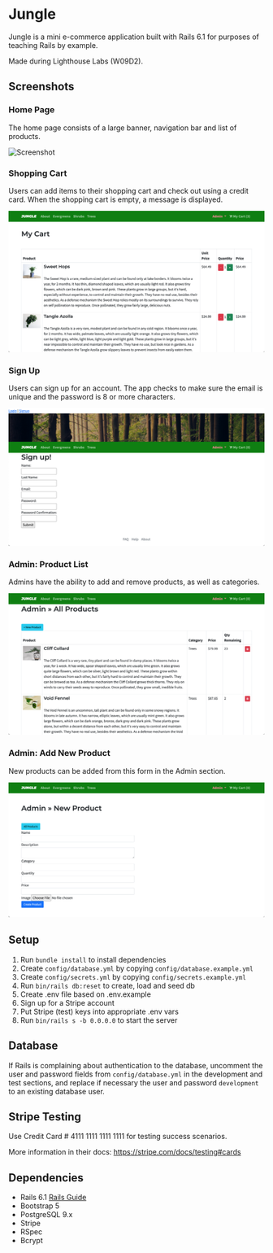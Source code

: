 # Jungle

Jungle is a mini e-commerce application built with Rails 6.1 for purposes of teaching Rails by example.

Made during Lighthouse Labs (W09D2).


## Screenshots

### Home Page

The home page consists of a large banner, navigation bar and list of products.

![Screenshot](https://raw.githubusercontent.com/michaelwangcode/jungle-rails/8b04036b13e55369509cfe1135581c95f14fbdbb/assets/Home.png)


### Shopping Cart

Users can add items to their shopping cart and check out using a credit card.
When the shopping cart is empty, a message is displayed.

![Screenshot](https://raw.githubusercontent.com/michaelwangcode/jungle-rails/8b04036b13e55369509cfe1135581c95f14fbdbb/assets/ShoppingCart.png)


### Sign Up

Users can sign up for an account.
The app checks to make sure the email is unique and the password is 8 or more characters.

![Screenshot](https://raw.githubusercontent.com/michaelwangcode/jungle-rails/8b04036b13e55369509cfe1135581c95f14fbdbb/assets/SignUp.png)


### Admin: Product List

Admins have the ability to add and remove products, as well as categories.

![Screenshot](https://raw.githubusercontent.com/michaelwangcode/jungle-rails/8b04036b13e55369509cfe1135581c95f14fbdbb/assets/AllProducts.png)


### Admin: Add New Product

New products can be added from this form in the Admin section.

![Screenshot](https://raw.githubusercontent.com/michaelwangcode/jungle-rails/8b04036b13e55369509cfe1135581c95f14fbdbb/assets/NewProduct.png)




## Setup

1. Run `bundle install` to install dependencies
2. Create `config/database.yml` by copying `config/database.example.yml`
3. Create `config/secrets.yml` by copying `config/secrets.example.yml`
4. Run `bin/rails db:reset` to create, load and seed db
5. Create .env file based on .env.example
6. Sign up for a Stripe account
7. Put Stripe (test) keys into appropriate .env vars
8. Run `bin/rails s -b 0.0.0.0` to start the server

## Database

If Rails is complaining about authentication to the database, uncomment the user and password fields from `config/database.yml` in the development and test sections, and replace if necessary the user and password `development` to an existing database user.

## Stripe Testing

Use Credit Card # 4111 1111 1111 1111 for testing success scenarios.

More information in their docs: <https://stripe.com/docs/testing#cards>

## Dependencies

- Rails 6.1 [Rails Guide](http://guides.rubyonrails.org/v6.1/)
- Bootstrap 5
- PostgreSQL 9.x
- Stripe
- RSpec
- Bcrypt